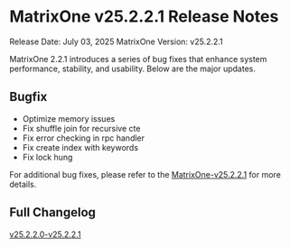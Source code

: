 # **MatrixOne v25.2.2.1 Release Notes**

Release Date: July 03, 2025
MatrixOne Version: v25.2.2.1

MatrixOne 2.2.1 introduces a series of bug fixes that enhance system performance, stability, and usability. Below are the major updates.

## Bugfix

- Optimize memory issues
- Fix shuffle join for recursive cte
- Fix error checking in rpc handler
- Fix create index with keywords
- Fix lock hung

For additional bug fixes, please refer to the [MatrixOne-v25.2.2.1](https://github.com/matrixorigin/matrixone/releases/tag/v2.2.1) for more details.

## Full Changelog

[v25.2.2.0-v25.2.2.1](https://github.com/matrixorigin/matrixone/compare/v2.2.0...v2.2.1)